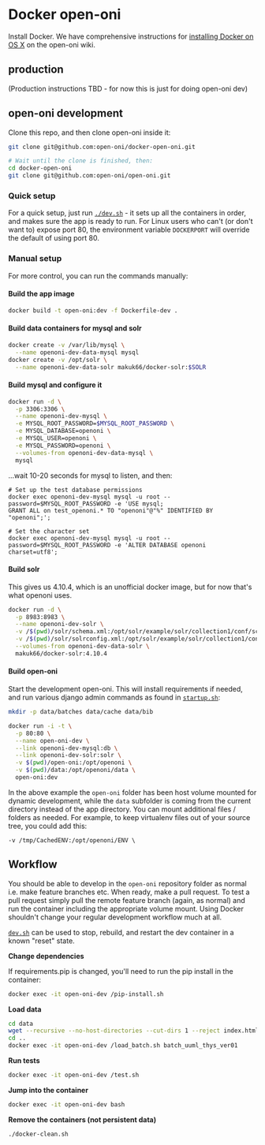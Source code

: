 Docker open-oni
===============

Install Docker.  We have comprehensive instructions for
[installing Docker on OS X](https://github.com/open-oni/open-oni/wiki/Docker-Setup-OS-X)
on the open-oni wiki.

production
---

(Production instructions TBD - for now this is just for doing open-oni dev)

open-oni development
---

Clone this repo, and then clone open-oni inside it:

```bash
git clone git@github.com:open-oni/docker-open-oni.git

# Wait until the clone is finished, then:
cd docker-open-oni
git clone git@github.com:open-oni/open-oni.git
```

### Quick setup

For a quick setup, just run [`./dev.sh`](dev.sh)  - it sets up all the
containers in order, and makes sure the app is ready to run.  For Linux users
who can't (or don't want to) expose port 80, the environment variable
`DOCKERPORT` will override the default of using port 80.

### Manual setup

For more control, you can run the commands manually:

#### Build the app image

```bash
docker build -t open-oni:dev -f Dockerfile-dev .
```

#### Build data containers for mysql and solr

```bash
docker create -v /var/lib/mysql \
  --name openoni-dev-data-mysql mysql
docker create -v /opt/solr \
  --name openoni-dev-data-solr makuk66/docker-solr:$SOLR
```

#### Build mysql and configure it

```bash
docker run -d \
  -p 3306:3306 \
  --name openoni-dev-mysql \
  -e MYSQL_ROOT_PASSWORD=$MYSQL_ROOT_PASSWORD \
  -e MYSQL_DATABASE=openoni \
  -e MYSQL_USER=openoni \
  -e MYSQL_PASSWORD=openoni \
  --volumes-from openoni-dev-data-mysql \
  mysql
```

...wait 10-20 seconds for mysql to listen, and then:

```
# Set up the test database permissions
docker exec openoni-dev-mysql mysql -u root --password=$MYSQL_ROOT_PASSWORD -e 'USE mysql;
GRANT ALL on test_openoni.* TO "openoni"@"%" IDENTIFIED BY "openoni";';

# Set the character set
docker exec openoni-dev-mysql mysql -u root --password=$MYSQL_ROOT_PASSWORD -e 'ALTER DATABASE openoni charset=utf8';
```

#### Build solr

This gives us 4.10.4, which is an unofficial docker image, but for now that's
what openoni uses.

```bash
docker run -d \
  -p 8983:8983 \
  --name openoni-dev-solr \
  -v /$(pwd)/solr/schema.xml:/opt/solr/example/solr/collection1/conf/schema.xml \
  -v /$(pwd)/solr/solrconfig.xml:/opt/solr/example/solr/collection1/conf/solrconfig.xml \
  --volumes-from openoni-dev-data-solr \
  makuk66/docker-solr:4.10.4
```

#### Build open-oni

Start the development open-oni.  This will install requirements if needed, and
run various django admin commands as found in [`startup.sh`](startup.sh):

```bash
mkdir -p data/batches data/cache data/bib

docker run -i -t \
  -p 80:80 \
  --name open-oni-dev \
  --link openoni-dev-mysql:db \
  --link openoni-dev-solr:solr \
  -v $(pwd)/open-oni:/opt/openoni \
  -v $(pwd)/data:/opt/openoni/data \
  open-oni:dev
```

In the above example the `open-oni` folder has been host volume mounted for
dynamic development, while the `data` subfolder is coming from the current
directory instead of the app directory. You can mount additional files /
folders as needed. For example, to keep virtualenv files out of your source
tree, you could add this:

```
-v /tmp/CachedENV:/opt/openoni/ENV \
```

Workflow
---

You should be able to develop in the `open-oni` repository folder as normal
i.e. make feature branches etc.  When ready, make a pull request.  To test a
pull request simply pull the remote feature branch (again, as normal) and run
the container including the appropriate volume mount. Using Docker shouldn't
change your regular development workflow much at all.

[`dev.sh`](dev.sh) can be used to stop, rebuild, and restart the dev container in a known
"reset" state.

**Change dependencies**

If requirements.pip is changed, you'll need to run the pip install in the container:

```bash
docker exec -it open-oni-dev /pip-install.sh
```

**Load data**

```bash
cd data
wget --recursive --no-host-directories --cut-dirs 1 --reject index.html* --include-directories /data/batches/batch_uuml_thys_ver01/ http://chroniclingamerica.loc.gov/data/batches/batch_uuml_thys_ver01/
cd ..
docker exec -it open-oni-dev /load_batch.sh batch_uuml_thys_ver01
```

**Run tests**

```bash
docker exec -it open-oni-dev /test.sh
```

**Jump into the container**

```bash
docker exec -it open-oni-dev bash
```

**Remove the containers (not persistent data)**

```bash
./docker-clean.sh
```
